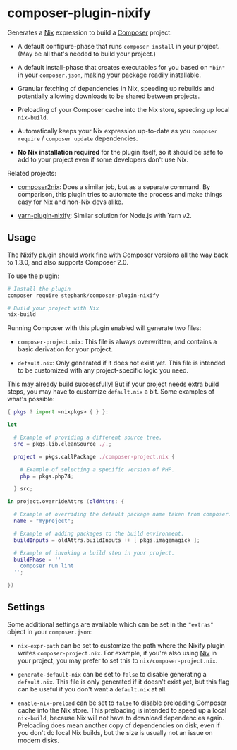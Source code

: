 # composer-plugin-nixify

Generates a [Nix] expression to build a [Composer] project.

- A default configure-phase that runs `composer install` in your project. (May
  be all that's needed to build your project.)

- A default install-phase that creates executables for you based on `"bin"` in
  your `composer.json`, making your package readily installable.

- Granular fetching of dependencies in Nix, speeding up rebuilds and
  potentially allowing downloads to be shared between projects.

- Preloading of your Composer cache into the Nix store, speeding up local
  `nix-build`.

- Automatically keeps your Nix expression up-to-date as you `composer require`
  / `composer update` dependencies.

- **No Nix installation required** for the plugin itself, so it should be safe
  to add to your project even if some developers don't use Nix.

[nix]: https://nixos.org
[composer]: https://getcomposer.org

Related projects:

- [composer2nix]: Does a similar job, but as a separate command. By comparison,
  this plugin tries to automate the process and make things easy for Nix and
  non-Nix devs alike.

- [yarn-plugin-nixify]: Similar solution for Node.js with Yarn v2.

[composer2nix]: https://github.com/svanderburg/composer2nix
[yarn-plugin-nixify]: https://github.com/stephank/yarn-plugin-nixify

## Usage

The Nixify plugin should work fine with Composer versions all the way back to
1.3.0, and also supports Composer 2.0.

To use the plugin:

```sh
# Install the plugin
composer require stephank/composer-plugin-nixify

# Build your project with Nix
nix-build
```

Running Composer with this plugin enabled will generate two files:

- `composer-project.nix`: This file is always overwritten, and contains a basic
  derivation for your project.

- `default.nix`: Only generated if it does not exist yet. This file is intended
  to be customized with any project-specific logic you need.

This may already build successfully! But if your project needs extra build
steps, you may have to customize `default.nix` a bit. Some examples of what's
possible:

```nix
{ pkgs ? import <nixpkgs> { } }:

let

  # Example of providing a different source tree.
  src = pkgs.lib.cleanSource ./.;

  project = pkgs.callPackage ./composer-project.nix {

    # Example of selecting a specific version of PHP.
    php = pkgs.php74;

  } src;

in project.overrideAttrs (oldAttrs: {

  # Example of overriding the default package name taken from composer.json.
  name = "myproject";

  # Example of adding packages to the build environment.
  buildInputs = oldAttrs.buildInputs ++ [ pkgs.imagemagick ];

  # Example of invoking a build step in your project.
  buildPhase = ''
    composer run lint
  '';

})
```

## Settings

Some additional settings are available which can be set in the `"extras"`
object in your `composer.json`:

- `nix-expr-path` can be set to customize the path where the Nixify plugin
  writes `composer-project.nix`. For example, if you're also using [Niv] in
  your project, you may prefer to set this to `nix/composer-project.nix`.

- `generate-default-nix` can be set to `false` to disable generating a
  `default.nix`. This file is only generated if it doesn't exist yet, but this
  flag can be useful if you don't want a `default.nix` at all.

- `enable-nix-preload` can be set to `false` to disable preloading Composer
  cache into the Nix store. This preloading is intended to speed up a local
  `nix-build`, because Nix will not have to download dependencies again.
  Preloading does mean another copy of dependencies on disk, even if you don't
  do local Nix builds, but the size is usually not an issue on modern disks.

[niv]: https://github.com/nmattia/niv
